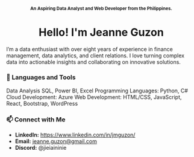 <h4 align="center"><sub>An Aspiring Data Analyst and Web Developer from the Philippines.</sub></h4>
<h1 align="center">Hello! I'm Jeanne Guzon</h1>

I’m a data enthusiast with over eight years of experience in finance management, data analytics, and client relations. I love turning complex data into actionable insights and collaborating on innovative solutions.

### 🔨 Languages and Tools
Data Analysis SQL, Power BI, Excel
Programming Languages: Python, C#
Cloud Development: Azure
Web Development: HTML/CSS, JavaScript, React, Bootstrap, WordPress</br>

### 📫 Connect with Me
- **LinkedIn:** https://www.linkedin.com/in/jmguzon/
- **Email:** jeanne.guzon@gmail.com
- **Discord:** @jieiaininie

